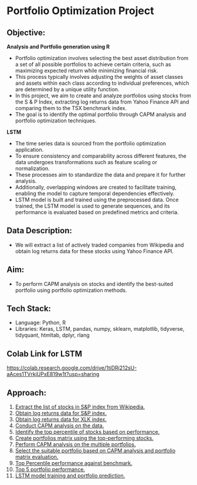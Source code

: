 # Portfolio Optimization Project

## Objective:
**Analysis and Portfolio generation using R**
- Portfolio optimization involves selecting the best asset distribution from a set of all possible portfolios to achieve certain criteria, such as maximizing expected return while minimizing financial risk.
- This process typically involves adjusting the weights of asset classes and assets within each class according to individual preferences, which are determined by a unique utility function.
- In this project, we aim to create and analyze portfolios using stocks from the S & P Index, extracting log returns data from Yahoo Finance API and comparing them to the TSX benchmark index.
- The goal is to identify the optimal portfolio through CAPM analysis and portfolio optimization techniques.

**LSTM**
- The time series data is sourced from the portfolio optimization application.
- To ensure consistency and comparability across different features, the data undergoes transformations such as feature scaling or normalization.
- These processes aim to standardize the data and prepare it for further analysis.
- Additionally, overlapping windows are created to facilitate training, enabling the model to capture temporal dependencies effectively.
- LSTM model is built and trained using the preprocessed data. Once trained, the LSTM model is used to generate sequences, and its performance is evaluated based on predefined metrics and criteria.
  
## Data Description:
- We will extract a list of actively traded companies from Wikipedia and obtain log returns data for these stocks using Yahoo Finance API.

## Aim:
- To perform CAPM analysis on stocks and identify the best-suited portfolio using portfolio optimization methods.

## Tech Stack:
- Language: Python, R
- Libraries: Keras, LSTM, pandas, numpy, sklearn, matplotlib, tidyverse, tidyquant, htmltab, dplyr, rlang

## Colab Link for LSTM
https://colab.research.google.com/drive/1tiDRj212sU-aAces1TVrkjUPxE819w1t?usp=sharing

## Approach:
1. [Extract the list of stocks in S&P index from Wikipedia.](images/S&P_Tickers.png)
2. [Obtain log returns data for S&P index.](images/Log_Returns_S&P.png)
3. [Obtain log returns data for XLK index.](images/Log_Returns_XLK.png)
4. [Conduct CAPM analysis on the data.](images/CAPM_Analysis.png)
5. [Identify the top percentile of stocks based on performance.](images/Top_Percentile_Stocks.png)
6. [Create portfolios matrix using the top-performing stocks.](images/Portfolio_Matrix.png)
7. [Perform CAPM analysis on the multiple portfolios.](images/CAPM_100_Portfolios.png)
8. [Select the suitable portfolio based on CAPM analysis and portfolio matrix evaluation.](images/CAPM_Indicator_Analysis.png)
9. [Top Percentile performance against benchmark.](images/Top1_VS_XLK.png)
10. [Top 5 portfolio performance.](images/Top5_Percentile.png)
11. [LSTM model training and portfolio prediction.](images/LSTM_Analysis_Top_Portfolio.png)
